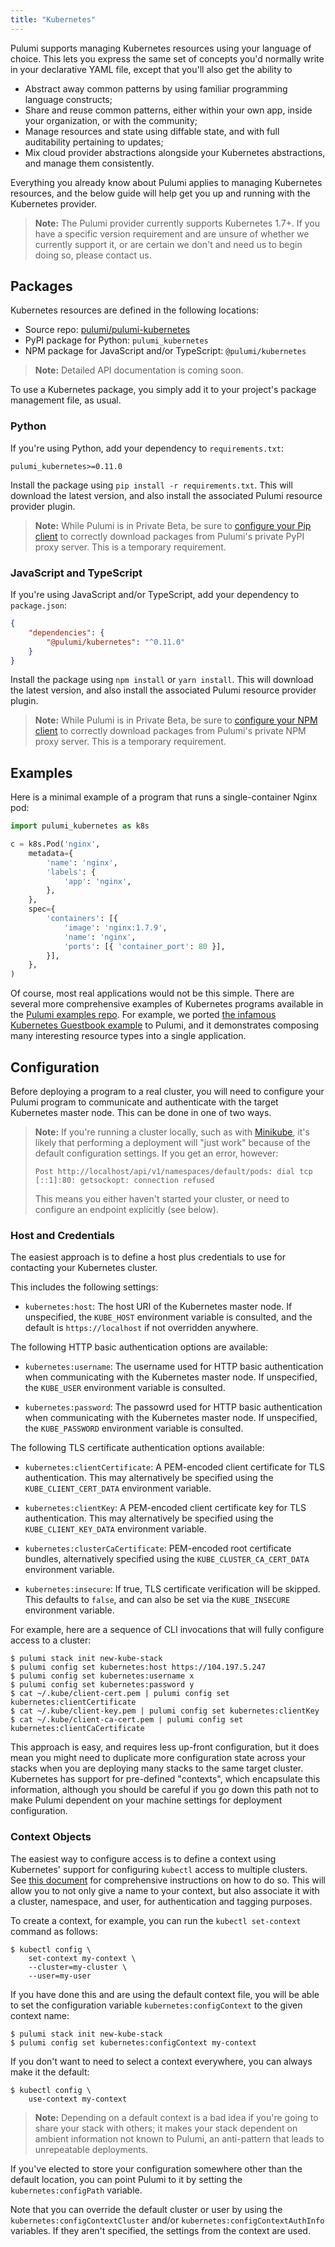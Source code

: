 ```yaml
---
title: "Kubernetes"
---
```


Pulumi supports managing Kubernetes resources using your language of choice.  This lets you express the same set of
concepts you'd normally write in your declarative YAML file, except that you'll also get the ability to

* Abstract away common patterns by using familiar programming language constructs;
* Share and reuse common patterns, either within your own app, inside your organization, or with the community;
* Manage resources and state using diffable state, and with full auditability pertaining to updates;
* Mix cloud provider abstractions alongside your Kubernetes abstractions, and manage them consistently.

Everything you already know about Pulumi applies to managing Kubernetes resources, and the below guide will help get
you up and running with the Kubernetes provider.

> **Note:** The Pulumi provider currently supports Kubernetes 1.7+.  If you have a specific version requirement and are
> unsure of whether we currently support it, or are certain we don't and need us to begin doing so, please contact us.

## Packages

Kubernetes resources are defined in the following locations:

* Source repo: [pulumi/pulumi-kubernetes](https://github.com/pulumi/pulumi-kubernetes)
* PyPI package for Python: `pulumi_kubernetes`
* NPM package for JavaScript and/or TypeScript: `@pulumi/kubernetes`

> **Note:** Detailed API documentation is coming soon.

To use a Kubernetes package, you simply add it to your project's package management file, as usual.

### Python

If you're using Python, add your dependency to `requirements.txt`:

```
pulumi_kubernetes>=0.11.0
```

Install the package using `pip install -r requirements.txt`.  This will download the latest version, and also install
the associated Pulumi resource provider plugin.

> **Note:** While Pulumi is in Private Beta, be sure to [configure your Pip client](./python.md#pypi-packages)
> to correctly download packages from Pulumi's private PyPI proxy server.  This is a temporary requirement.

### JavaScript and TypeScript

If you're using JavaScript and/or TypeScript, add your dependency to `package.json`:

```json
{
    "dependencies": {
        "@pulumi/kubernetes": "^0.11.0"
    }
}
```

Install the package using `npm install` or `yarn install`.  This will download the latest version, and also install
the associated Pulumi resource provider plugin.

> **Note:** While Pulumi is in Private Beta, be sure to [configure your NPM client](../install/configure-npm.html)
> to correctly download packages from Pulumi's private NPM proxy server.  This is a temporary requirement.

## Examples

Here is a minimal example of a program that runs a single-container Nginx pod:

```python
import pulumi_kubernetes as k8s

c = k8s.Pod('nginx',
    metadata={
        'name': 'nginx',
        'labels': {
            'app': 'nginx',
        },
    },
    spec={
        'containers': [{
            'image': 'nginx:1.7.9',
            'name': 'nginx',
            'ports': [{ 'container_port': 80 }],
        }],
    },
)
```

Of course, most real applications would not be this simple.  There are several more comprehensive examples of
Kubernetes programs available in the [Pulumi examples repo](https://github.com/pulumi/examples).  For example, we
ported [the infamous Kubernetes Guestbook
example](https://github.com/pulumi/examples/tree/master/kubernetes-ts-guestbook) to Pulumi, and it demonstrates
composing many interesting resource types into a single application.

## Configuration

Before deploying a program to a real cluster, you will need to configure your Pulumi program to communicate and
authenticate with the target Kubernetes master node.  This can be done in one of two ways.

> **Note:** If you're running a cluster locally, such as with [Minikube](
> https://github.com/kubernetes/minikube), it's likely that performing a deployment will "just work" because of the
> default configuration settings.  If you get an error, however:
>
> ```
> Post http://localhost/api/v1/namespaces/default/pods: dial tcp [::1]:80: getsockopt: connection refused
> ```
>
> This means you either haven't started your cluster, or need to configure an endpoint explicitly (see below).

### Host and Credentials

The easiest approach is to define a host plus credentials to use for contacting your Kubernetes cluster.

This includes the following settings:

* `kubernetes:host`: The host URI of the Kubernetes master node.  If unspecified, the `KUBE_HOST` environment
  variable is consulted, and the default is `https://localhost` if not overridden anywhere.

The following HTTP basic authentication options are available:

* `kubernetes:username`: The username used for HTTP basic authentication when communicating with the Kubernetes
  master node.  If unspecified, the `KUBE_USER` environment variable is consulted.

* `kubernetes:password`: The passowrd used for HTTP basic authentication when communicating with the Kubernetes
  master node.  If unspecified, the `KUBE_PASSWORD` environment variable is consulted.

The following TLS certificate authentication options available:

* `kubernetes:clientCertificate`: A PEM-encoded client certificate for TLS authentication.  This may alternatively
  be specified using the `KUBE_CLIENT_CERT_DATA` environment variable.

* `kubernetes:clientKey`: A PEM-encoded client certificate key for TLS authentication.  This may alternatively
  be specified using the `KUBE_CLIENT_KEY_DATA` environment variable.

* `kubernetes:clusterCaCertificate`: PEM-encoded root certificate bundles, alternatively specified using the
  `KUBE_CLUSTER_CA_CERT_DATA` environment variable.

* `kubernetes:insecure`: If true, TLS certificate verification will be skipped.  This defaults to `false`, and
  can also be set via the `KUBE_INSECURE` environment variable.

For example, here are a sequence of CLI invocations that will fully configure access to a cluster:

```
$ pulumi stack init new-kube-stack
$ pulumi config set kubernetes:host https://104.197.5.247
$ pulumi config set kubernetes:username x
$ pulumi config set kubernetes:password y
$ cat ~/.kube/client-cert.pem | pulumi config set kubernetes:clientCertificate
$ cat ~/.kube/client-key.pem | pulumi config set kubernetes:clientKey
$ cat ~/.kube/client-ca-cert.pem | pulumi config set kubernetes:clientCaCertificate
```

This approach is easy, and requires less up-front configuration, but it does mean you might need to duplicate more
configuration state across your stacks when you are deploying many stacks to the same target cluster.  Kubernetes has
support for pre-defined "contexts", which encapsulate this information, although you should be careful if you go down
this path not to make Pulumi dependent on your machine settings for deployment configuration.

### Context Objects

The easiest way to configure access is to define a context using Kubernetes' support for configuring `kubectl`
access to multiple clusters.  See [this
document](https://kubernetes.io/docs/tasks/access-application-cluster/configure-access-multiple-clusters/) for
comprehensive instructions on how to do so.  This will allow you to not only give a name to your context, but also
associate it with a cluster, namespace, and user, for authentication and tagging purposes.

To create a context, for example, you can run the `kubectl set-context` command as follows:

```
$ kubectl config \
    set-context my-context \
    --cluster=my-cluster \
    --user=my-user
```

If you have done this and are using the default context file, you will be able to set the configuration variable
`kubernetes:configContext` to the given context name:

```
$ pulumi stack init new-kube-stack
$ pulumi config set kubernetes:configContext my-context
```

If you don't want to need to select a context everywhere, you can always make it the default:

```
$ kubectl config \
    use-context my-context
```

> **Note:** Depending on a default context is a bad idea if you're going to share your stack with others; it makes your
> stack dependent on ambient information not known to Pulumi, an anti-pattern that leads to unrepeatable deployments.

If you've elected to store your configuration somewhere other than the default location, you can point Pulumi to
it by setting the `kubernetes:configPath` variable.

Note that you can override the default cluster or user by using the `kubernetes:configContextCluster` and/or
`kubernetes:configContextAuthInfo` variables.  If they aren't specified, the settings from the context are used.

